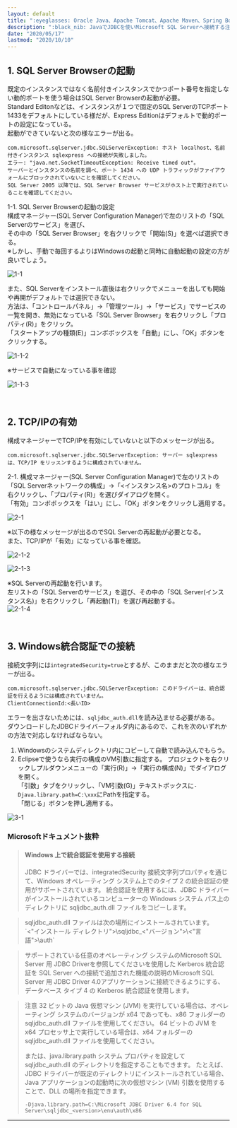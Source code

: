 ```yaml
---
layout: default
title: ":eyeglasses: Oracle Java、Apache Tomcat、Apache Maven、Spring Boot"
description: ":black_nib: JavaでJDBCを使いMicrosoft SQL Serverへ接続する注意点"
date: "2020/05/17"
lastmod: "2020/10/10"
---
```


## 1. SQL Server Browserの起動

既定のインスタンスではなく名前付きインスタンスでかつポート番号を指定しない動的ポートを使う場合はSQL Server Browserの起動が必要。  
Standard Editonなどは、インスタンスが１つで固定のSQL ServerのTCPポート1433をデフォルトにしている様だが、Express Editionはデフォルトで動的ポートの設定になっている。  
起動ができていないと次の様なエラーが出る。 

    com.microsoft.sqlserver.jdbc.SQLServerException: ホスト localhost、名前付きインスタンス sqlexpress への接続が失敗しました。
    エラー: "java.net.SocketTimeoutException: Receive timed out"。
    サーバーとインスタンスの名前を調べ、ポート 1434 への UDP トラフィックがファイアウォールにブロックされていないことを確認してください。
    SQL Server 2005 以降では、SQL Server Browser サービスがホスト上で実行されていることを確認してください。

1-1. SQL Server Browserの起動の設定  
構成マネージャー(SQL Server Configuration Manager)で左のリストの「SQL Serverのサービス」を選び、  
その中の「SQL Server Browser」を右クリックで「開始(S)」を選べば選択できる。  
※しかし、手動で毎回するよりはWindowsの起動と同時に自動起動の設定の方が良いでしょう。  

![1-1](JdbcSqlSvr/JdbcSqlSvr0.png)

また、SQL Serverをインストール直後は右クリックでメニューを出しても開始や再開がデフォルトでは選択できない。  
方法は、「コントロールパネル」→「管理ツール」→「サービス」でサービスの一覧を開き、無効になっている「SQL Server Browser」を右クリックし「プロパティ(R)」をクリック。  
「スタートアップの種類(E)」コンボボックスを「自動」にし、「OK」ボタンをクリックする。  

![1-1-2](JdbcSqlSvr/JdbcSqlSvr1.png)

※サービスで自動になっている事を確認  

![1-1-3](JdbcSqlSvr/JdbcSqlSvr2.png)

<br />

## 2. TCP/IPの有効

構成マネージャーでTCP/IPを有効にしていないと以下のメッセージが出る。  

```:エラーメッセージ
com.microsoft.sqlserver.jdbc.SQLServerException: サーバー sqlexpress は、TCP/IP をリッスンするように構成されていません。
```

2-1. 構成マネージャー(SQL Server Configuration Manager)で左のリストの「SQL Serverネットワークの構成」→「&lt;インスタンス名>のプロトコル」を  
右クリックし、「プロパティ(R)」を選びダイアログを開く。  
「有効」コンボボックスを「はい」にし、「OK」ボタンをクリックし適用する。   

![2-1](JdbcSqlSvr/JdbcSqlSvr3.png)

※以下の様なメッセージが出るのでSQL Serverの再起動が必要となる。  
また、TCP/IPが「有効」になっている事を確認。  

![2-1-2](JdbcSqlSvr/JdbcSqlSvr4.png)

![2-1-3](JdbcSqlSvr/JdbcSqlSvr5.png)

※SQL Serverの再起動を行います。  
左リストの「SQL Serverのサービス」を選び、その中の「SQL Server(インスタンス名)」を右クリックし「再起動(T)」を選び再起動する。  
![2-1-4](JdbcSqlSvr/JdbcSqlSvr6.png)

<br />

## 3. Windows統合認証での接続

接続文字列には`integratedSecurity=true`とするが、このままだと次の様なエラーが出る。  

```:エラーメッセージ
com.microsoft.sqlserver.jdbc.SQLServerException: このドライバーは、統合認証を行えるようには構成されていません。
ClientConnectionId:<長いID>
```

エラーを出さないためには、`sqljdbc_auth.dll`を読み込ませる必要がある。  
ダウンロードしたJDBCドライバーフォルダ内にあるので、これを次のいずれかの方法で対応しなければならない。    

1.  Windowsのシステムディレクトリ内にコピーして自動で読み込んでもらう。  
2.  Eclipseで使うなら実行の構成のVM引数に指定する。
    プロジェクトを右クリックしプルダウンメニューの「実行(R)」→「実行の構成(N)」でダイアログを開く。  
    「引数」タブをクリックし、「VM引数(G)」テキストボックスに`-Djava.library.path=C:\xxx`にPathを指定する。  
    「閉じる」ボタンを押し適用する。  

![3-1](JdbcSqlSvr/JdbcSqlSvr7.png)

### **Microsoftドキュメント抜粋**

> #### Windows 上で統合認証を使用する接続
>
> JDBC ドライバーでは、integratedSecurity 接続文字列プロパティを通じて、Windows オペレーティング システム上でのタイプ 2 の統合認証の使用がサポートされています。 統合認証を使用するには、JDBC ドライバーがインストールされているコンピューターの Windows システム パス上のディレクトリに sqljdbc_auth.dll ファイルをコピーします。  

> sqljdbc_auth.dll ファイルは次の場所にインストールされています。  
> \`&lt;"インストール ディレクトリ">\\sqljdbc_&lt;"バージョン">\\&lt;"言語">\\auth\`  

> サポートされている任意のオペレーティング システムのMicrosoft SQL Server 用 JDBC Driverを参照してくださいを使用した Kerberos 統合認証を SQL Server への接続で追加された機能の説明のMicrosoft SQL Server 用 JDBC Driver 4.0アプリケーションに接続できるようにする、データベース タイプ 4 の Kerberos 統合認証を使用します。  

> 注意
> 32 ビットの Java 仮想マシン (JVM) を実行している場合は、オペレーティング システムのバージョンが x64 であっても、x86 フォルダーの sqljdbc_auth.dll ファイルを使用してください。 64 ビットの JVM を x64 プロセッサ上で実行している場合は、x64 フォルダーの sqljdbc_auth.dll ファイルを使用してください。  
>
> または、java.library.path システム プロパティを設定して sqljdbc_auth.dll のディレクトリを指定することもできます。 たとえば、JDBC ドライバーが既定のディレクトリにインストールされている場合、Java アプリケーションの起動時に次の仮想マシン (VM) 引数を使用することで、DLL の場所を指定できます。  
>
> `-Djava.library.path=C:\Microsoft JDBC Driver 6.4 for SQL Server\sqljdbc_<version>\enu\auth\x86`  

* * *